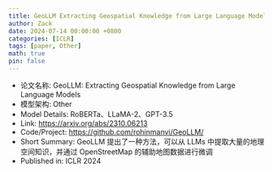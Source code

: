 ```yaml
---
title: GeoLLM Extracting Geospatial Knowledge from Large Language Models
author: Zack
date: 2024-07-14 00:00:00 +0800
categories: [ICLR]
tags: [paper, Other]
math: true
pin: false
---
```

- 论文名称: GeoLLM: Extracting Geospatial Knowledge from Large Language Models
- 模型架构: Other
- Model Details: RoBERTa、LLaMA-2、GPT-3.5
- Link: https://arxiv.org/abs/2310.06213
- Code/Project: https://github.com/rohinmanvi/GeoLLM/
- Short Summary: GeoLLM 提出了一种方法，可以从 LLMs 中提取大量的地理空间知识，并通过 OpenStreetMap 的辅助地图数据进行微调
- Published in: ICLR 2024

